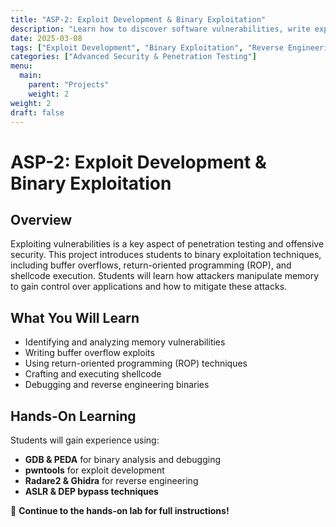 ```yaml
---
title: "ASP-2: Exploit Development & Binary Exploitation"
description: "Learn how to discover software vulnerabilities, write exploits, and analyze binary security weaknesses."
date: 2025-03-08
tags: ["Exploit Development", "Binary Exploitation", "Reverse Engineering", "Buffer Overflow"]
categories: ["Advanced Security & Penetration Testing"]
menu:
  main:
    parent: "Projects"
    weight: 2
weight: 2
draft: false
---
```


# ASP-2: Exploit Development & Binary Exploitation

## Overview
Exploiting vulnerabilities is a key aspect of penetration testing and offensive security. This project introduces students to binary exploitation techniques, including buffer overflows, return-oriented programming (ROP), and shellcode execution. Students will learn how attackers manipulate memory to gain control over applications and how to mitigate these attacks.

## What You Will Learn
- Identifying and analyzing memory vulnerabilities  
- Writing buffer overflow exploits  
- Using return-oriented programming (ROP) techniques  
- Crafting and executing shellcode  
- Debugging and reverse engineering binaries  

## Hands-On Learning
Students will gain experience using:  
- **GDB & PEDA** for binary analysis and debugging  
- **pwntools** for exploit development  
- **Radare2 & Ghidra** for reverse engineering  
- **ASLR & DEP bypass techniques**  

🔗 **Continue to the hands-on lab for full instructions!**
